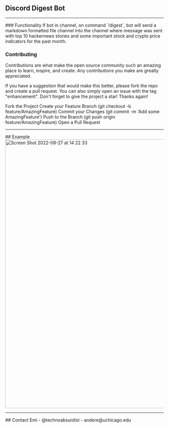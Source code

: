 ## Discord Digest Bot

<hr />
### Functionality
If bot in channel, on command `!digest`, bot will send a markdown formatted file channel into the channel where message was sent with top 10 hackernews stories and some important stock and crypto price indicators for the past month. 

### Contributing 
Contributions are what make the open source community such an amazing place to learn, inspire, and create. Any contributions you make are greatly appreciated.

If you have a suggestion that would make this better, please fork the repo and create a pull request. You can also simply open an issue with the tag "enhancement". Don't forget to give the project a star! Thanks again!

Fork the Project
Create your Feature Branch (git checkout -b feature/AmazingFeature)
Commit your Changes (git commit -m 'Add some AmazingFeature')
Push to the Branch (git push origin feature/AmazingFeature)
Open a Pull Request

<hr />
## Example 
<img width="853" alt="Screen Shot 2022-08-27 at 14 22 33" src="https://user-images.githubusercontent.com/92827957/187048442-1e530803-9bb5-4da6-b0e1-d35c47bf26d2.png">
<br />
<hr />
## Contact
Emi - @technoabsurdist - andere@uchicago.edu
